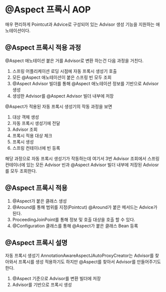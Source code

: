 # @Aspect 프록시 AOP

매우 편리하게 Pointcut과 Advice로 구성되어 있는 Advisor 생성 기능을 지원하는 애노테이션이다.

## @Aspect 프록시 적용 과정
@Aspect 애노테이션 붙은 거를 Advisor로 변환 하는건 다음 과정을 거친다.
1. 스프링 어플리케이션 로딩 시점에 자동 프록시 생성기 호출
2. 모든 @Aspect 애노테이션이 붙은 스프링 빈 모두 조회
3. @Aspect Advisor 빌더를 통해 @Aspect 애노테이션 정보를 기반으로 Advisor 생성
4. 생성한 Advisor를 @Aspect Advisor 빌더 내부에 저장

@Aspect가 적용된 자동 프록시 생성기의 작동 과정을 보면
1. 대상 객체 생성
2. 자동 프록시 생성기에 전달
3. Advisor 조회
4. 프록시 적용 대상 체크
5. 프록시 생성
6. 스프링 컨테이너에 빈 등록

해당 과정으로 자동 프록시 생성기가 작동하는데 여기서 3번 Advisor 조회에서 스프링 컨테이너에 있는 모든 Advisor 빈과
@Aspect Advisor 빌더 내부에 저장된 Adviosr를 모두 조회한다.

## @Aspect 프록시 적용
1. @Aspect가 붙은 클래스 생성
2. @Around를 통해 범위를 지정(Pointcut) @Around가 붙은 메서드는 Advice가 된다.
3. ProceedingJoinPoint를 통해 정보 및 호출 대상을 호출 할 수 있다.
4. @Configuration 클래스를 통해 @Aspect가 붙은 클래스 Bean 등록

## @Aspect 프록시 설명
자동 프록시 생성기 AnnotationAwareAspectJAutoProxyCreator는 Advisor를 찾아와서 프록시를 생성 적용하기도 하지만
@Aspect를 찾아서 Advisor를 만들어주기도 한다.

1. @Aspect 기준으로 Advisor를 변환 빌더에 저장
2. Advisor를 기반으로 프록시 생성

